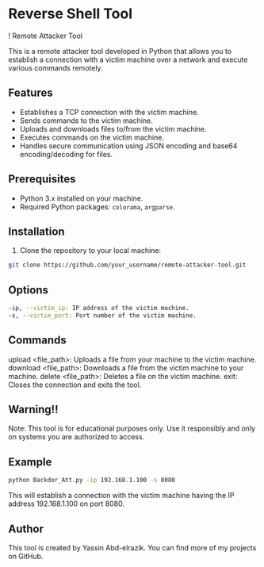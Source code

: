 # Reverse Shell Tool 
! Remote Attacker Tool

This is a remote attacker tool developed in Python that allows you to establish a connection with a victim machine over a network and execute various commands remotely.

## Features

- Establishes a TCP connection with the victim machine.
- Sends commands to the victim machine.
- Uploads and downloads files to/from the victim machine.
- Executes commands on the victim machine.
- Handles secure communication using JSON encoding and base64 encoding/decoding for files.

## Prerequisites

- Python 3.x installed on your machine.
- Required Python packages: `colorama`, `argparse`.

## Installation

1. Clone the repository to your local machine:

```bash
git clone https://github.com/your_username/remote-attacker-tool.git
```
## Options

```bash
-ip, --victim_ip: IP address of the victim machine.
-s, --victim_port: Port number of the victim machine.
```

## Commands

upload <file_path>: Uploads a file from your machine to the victim machine.
download <file_path>: Downloads a file from the victim machine to your machine.
delete <file_path>: Deletes a file on the victim machine.
exit: Closes the connection and exits the tool.
## Warning!!
Note: This tool is for educational purposes only. Use it responsibly and only on systems you are authorized to access.

## Example

```bash
python Backdor_Att.py -ip 192.168.1.100 -s 8080
```
This will establish a connection with the victim machine having the IP address 192.168.1.100 on port 8080.

## Author

This tool is created by Yassin Abd-elrazik. You can find more of my projects on GitHub.



